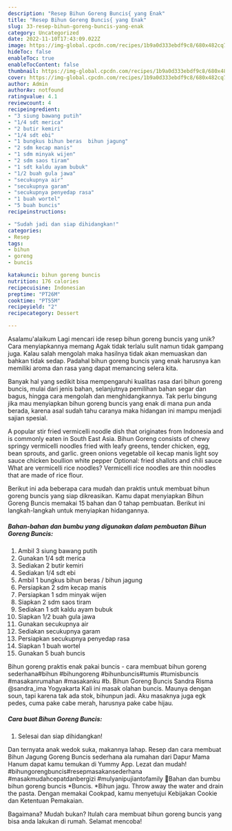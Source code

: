 ```yaml
---
description: "Resep Bihun Goreng Buncis{ yang Enak"
title: "Resep Bihun Goreng Buncis{ yang Enak"
slug: 33-resep-bihun-goreng-buncis-yang-enak
category: Uncategorized
date: 2022-11-10T17:43:09.022Z
image: https://img-global.cpcdn.com/recipes/1b9a0d333ebdf9c8/680x482cq70/bihun-goreng-buncis-foto-resep-utama.jpg
hideToc: false
enableToc: true
enableTocContent: false
thumbnail: https://img-global.cpcdn.com/recipes/1b9a0d333ebdf9c8/680x482cq70/bihun-goreng-buncis-foto-resep-utama.jpg
cover: https://img-global.cpcdn.com/recipes/1b9a0d333ebdf9c8/680x482cq70/bihun-goreng-buncis-foto-resep-utama.jpg
author: Admin
authorAv: notfound
ratingvalue: 4.1
reviewcount: 4
recipeingredient:
- "3 siung bawang putih"
- "1/4 sdt merica"
- "2 butir kemiri"
- "1/4 sdt ebi"
- "1 bungkus bihun beras  bihun jagung"
- "2 sdm kecap manis"
- "1 sdm minyak wijen"
- "2 sdm saos tiram"
- "1 sdt kaldu ayam bubuk"
- "1/2 buah gula jawa"
- "secukupnya air"
- "secukupnya garam"
- "secukupnya penyedap rasa"
- "1 buah wortel"
- "5 buah buncis"
recipeinstructions:

- "Sudah jadi dan siap dihidangkan!"
categories:
- Resep
tags:
- bihun
- goreng
- buncis

katakunci: bihun goreng buncis 
nutrition: 176 calories
recipecuisine: Indonesian
preptime: "PT26M"
cooktime: "PT55M"
recipeyield: "2"
recipecategory: Dessert

---
```



Asalamu'alaikum Lagi mencari ide resep bihun goreng buncis yang unik? Cara menyiapkannya memang Agak tidak terlalu sulit namun tidak gampang juga. Kalau salah mengolah maka hasilnya tidak akan memuaskan dan bahkan tidak sedap. Padahal bihun goreng buncis yang enak harusnya kan memiliki aroma dan rasa yang dapat memancing selera kita.


Banyak hal yang sedikit bisa mempengaruhi kualitas rasa dari bihun goreng buncis, mulai dari jenis bahan, selanjutnya pemilihan bahan segar dan bagus, hingga cara mengolah dan menghidangkannya. Tak perlu bingung jika mau menyiapkan bihun goreng buncis yang enak di mana pun anda berada, karena asal sudah tahu caranya maka hidangan ini mampu menjadi sajian spesial.

A popular stir fried vermicelli noodle dish that originates from Indonesia and is commonly eaten in South East Asia. Bihun Goreng consists of chewy springy vermicelli noodles fried with leafy greens, tender chicken, egg, bean sprouts, and garlic. green onions vegetable oil kecap manis light soy sauce chicken boullion white pepper Optional: fried shallots and chili sauce What are vermicelli rice noodles? Vermicelli rice noodles are thin noodles that are made of rice flour.


Berikut ini ada beberapa cara mudah dan praktis untuk membuat bihun goreng buncis yang siap dikreasikan. Kamu dapat menyiapkan Bihun Goreng Buncis memakai 15 bahan dan 0 tahap pembuatan. Berikut ini langkah-langkah untuk menyiapkan hidangannya.

<!--inarticleads1-->

##### Bahan-bahan dan bumbu yang digunakan dalam pembuatan Bihun Goreng Buncis:

1. Ambil 3 siung bawang putih
1. Gunakan 1/4 sdt merica
1. Sediakan 2 butir kemiri
1. Sediakan 1/4 sdt ebi
1. Ambil 1 bungkus bihun beras / bihun jagung
1. Persiapkan 2 sdm kecap manis
1. Persiapkan 1 sdm minyak wijen
1. Siapkan 2 sdm saos tiram
1. Sediakan 1 sdt kaldu ayam bubuk
1. Siapkan 1/2 buah gula jawa
1. Gunakan secukupnya air
1. Sediakan secukupnya garam
1. Persiapkan secukupnya penyedap rasa
1. Siapkan 1 buah wortel
1. Gunakan 5 buah buncis


Bihun goreng praktis enak pakai buncis - cara membuat bihun goreng sederhana#bihun #bihungoreng #bihunbuncis#tumis #tumisbuncis #masakanrumahan #masakanku #b. Bihun Goreng Buncis Sandra Risma @sandra_ima Yogyakarta Kali ini masak olahan buncis. Maunya dengan soun, tapi karena tak ada stok, bihunpun jadi. Aku masaknya juga egk pedes, cuma pake cabe merah, harusnya pake cabe hijau. 

<!--inarticleads2-->

##### Cara buat Bihun Goreng Buncis:


1. Selesai dan siap dihidangkan!

Dan ternyata anak wedok suka, makannya lahap. Resep dan cara membuat Bihun Jagung Goreng Buncis sederhana ala rumahan dari Dapur Mama Hanum dapat kamu temukan di Yummy App. Lezat dan mudah! #bihungorengbuncis#resepmasakansederhana #masakmudahcepatdanbergizi #mulyanipujiantofamily 📌Bahan dan bumbu bihun goreng buncis *Buncis. *Bihun jagu. Throw away the water and drain the pasta. Dengan memakai Cookpad, kamu menyetujui Kebijakan Cookie dan Ketentuan Pemakaian. 

Bagaimana? Mudah bukan? Itulah cara membuat bihun goreng buncis yang bisa anda lakukan di rumah. Selamat mencoba!
